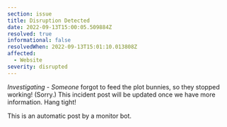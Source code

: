```yaml
---
section: issue
title: Disruption Detected
date: 2022-09-13T15:00:05.509884Z
resolved: true
informational: false
resolvedWhen: 2022-09-13T15:01:10.013808Z
affected:
  - Website
severity: disrupted
---
```

*Investigating* - _Someone_ forgot to feed the plot bunnies, so they stopped working! (Sorry.) This incident post will be updated once we have more information. Hang tight!

This is an automatic post by a monitor bot.
        